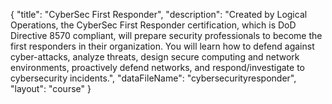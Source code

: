 {
	"title": "CyberSec First Responder",
	"description": "Created by Logical Operations, the CyberSec First Responder certification, which is DoD Directive 8570 compliant, will prepare security professionals to become the first responders in their organization. You will learn how to defend against cyber-attacks, analyze threats, design secure computing and network environments, proactively defend networks, and respond/investigate to cybersecurity incidents.",
	"dataFileName": "cybersecurityresponder",
	"layout": "course"
}